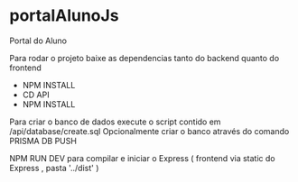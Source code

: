 # portalAlunoJs
Portal do Aluno

Para rodar o projeto baixe as dependencias tanto do backend quanto do frontend
 - NPM INSTALL
 - CD API
 - NPM INSTALL

Para criar o banco de dados execute o script contido em   /api/database/create.sql
Opcionalmente criar o banco através do comando  PRISMA DB PUSH


NPM RUN DEV para compilar e iniciar o Express  ( frontend via static do Express , pasta '../dist' )
